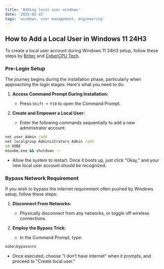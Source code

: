 ```yaml
---
title: 'Adding local user windows'
date: '2025-01-15'
tags: 'windows, user management, engineering'
---
```


## How to Add a Local User in Windows 11 24H3

To create a local user account during Windows 11 24H3 setup, follow these steps by [Britec](https://youtu.be/Q3TnVAPPqac) and [CyberCPU Tech](https://youtu.be/Mn9bhG4nWel).

### Pre-Login Setup

The journey begins during the installation phase, particularly when approaching the login stages. Here's what you need to do:

1. **Access Command Prompt During Installation:**
   - Press `Shift + F10` to open the Command Prompt.

2. **Create and Empower a Local User:**
   - Enter the following commands sequentially to add a new administrator account:

```bat
net user Admin /add
net localgroup Administrators Admin /add
cd OOBE
msoobe.exe && shutdown -r
```

   - Allow the system to restart. Once it boots up, just click "Okay," and your new local user account should be recognized.

### Bypass Network Requirement

If you wish to bypass the internet requirement often pushed by Windows setup, follow these steps:

1. **Disconnect From Networks:**
   - Physically disconnect from any networks, or toggle off wireless connections.

2. **Employ the Bypass Trick:**
   - In the Command Prompt, type:

```bat
oobe\bypassnro
```

   - Once executed, choose "I don’t have internet" when it prompts, and proceed to "Create local user."